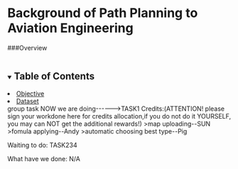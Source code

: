# Background of Path Planning to Aviation Engineering
###Overview
<!--TABLE OF CONTENTS-->
<details open="open">
  <summary><h2 style="display: inline-block">Table of Contents</h2></summary>
    <li><a href="#Objective">Objective</a></li>
    <li><a href="Dataset">Dataset</a></li>
group task
NOW we are doing------>TASK1
  Credits:(ATTENTION! please sign your workdone here for credits allocation,if you do not do it YOURSELF, you may can NOT get the additional rewards!)
  >map uploading--SUN
  >fomula applying--Andy
  >automatic choosing best type--Pig

Waiting to do:
TASK234

What have we done:
N/A
